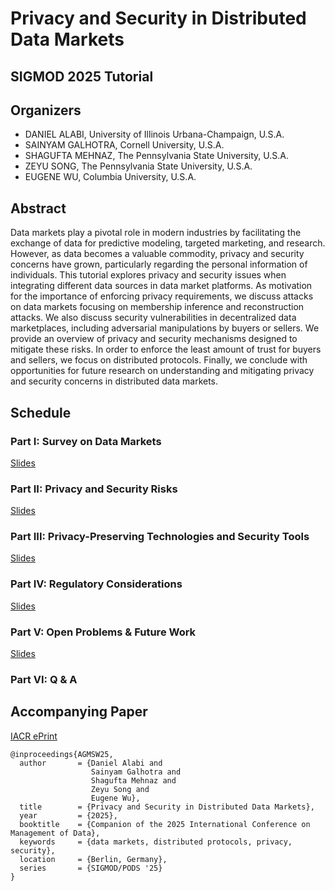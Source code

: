 # Privacy and Security in Distributed Data Markets

## SIGMOD 2025 Tutorial

## Organizers
* DANIEL ALABI, University of Illinois Urbana-Champaign, U.S.A.
* SAINYAM GALHOTRA, Cornell University, U.S.A.
* SHAGUFTA MEHNAZ, The Pennsylvania State University, U.S.A.
* ZEYU SONG, The Pennsylvania State University, U.S.A.
* EUGENE WU, Columbia University, U.S.A.

## Abstract

Data markets play a pivotal role in modern industries by facilitating the exchange of data for predictive
modeling, targeted marketing, and research. However, as data becomes a valuable commodity, privacy and
security concerns have grown, particularly regarding the personal information of individuals. This tutorial
explores privacy and security issues when integrating different data sources in data market platforms.
As motivation for the importance of enforcing privacy requirements, we discuss attacks on data markets
focusing on membership inference and reconstruction attacks. We also discuss security vulnerabilities in
decentralized data marketplaces, including adversarial manipulations by buyers or sellers. We provide an
overview of privacy and security mechanisms designed to mitigate these risks. In order to enforce the
least amount of trust for buyers and sellers, we focus on distributed protocols. Finally, we conclude with
opportunities for future research on understanding and mitigating privacy and security concerns in distributed
data markets.

## Schedule

### Part I: Survey on Data Markets

[Slides](./part1.pdf)

### Part II: Privacy and Security Risks

[Slides](./part2.pdf)

### Part III: Privacy-Preserving Technologies and Security Tools

[Slides](./part3.pdf)

### Part IV: Regulatory Considerations

[Slides](./part4.pdf)

### Part V: Open Problems & Future Work

[Slides](./part5.pdf)

### Part VI: Q & A

## Accompanying Paper

[IACR ePrint](https://eprint.iacr.org/2025/724)

```
@inproceedings{AGMSW25,
  author       = {Daniel Alabi and
                  Sainyam Galhotra and
                  Shagufta Mehnaz and
                  Zeyu Song and
                  Eugene Wu},
  title        = {Privacy and Security in Distributed Data Markets},
  year         = {2025},
  booktitle    = {Companion of the 2025 International Conference on Management of Data},
  keywords     = {data markets, distributed protocols, privacy, security},
  location     = {Berlin, Germany},
  series       = {SIGMOD/PODS '25}
}
```
